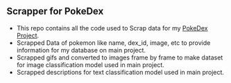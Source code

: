 ## Scrapper for PokeDex
- This repo contains all the code used to Scrap data for my [PokeDex Project](https://github.com/RevTpark/pokeDex). 
- Scrapped Data of pokemon like name, dex_id, image, etc to provide information for my database on main project.
- Scrapped gifs and converted to images frame by frame to make dataset for image classification model used in main project.
- Scrapped descriptions for text classification model used in main project.
